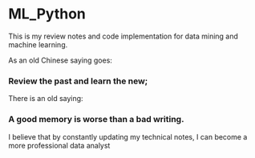 # ML_Python

This is my review notes and code implementation for data mining and machine learning.


As an old Chinese saying goes: 

### Review the past and learn the new;


There is an old saying: 

### A good memory is worse than a bad writing.


I believe that by constantly updating my technical notes, I can become a more professional data analyst
